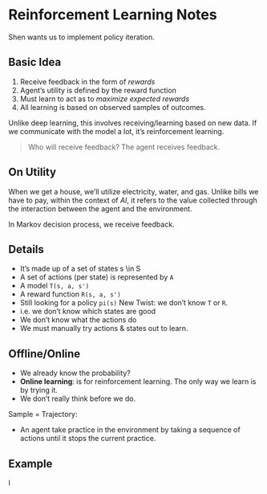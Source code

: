 # Reinforcement Learning Notes
Shen wants us to implement policy iteration. 

## Basic Idea
1. Receive feedback in the form of *rewards*
2. Agent’s utility is defined by the reward function
3. Must learn to act as to *maximize expected rewards*
4. All learning is based on observed samples of outcomes. 

Unlike deep learning, this involves receiving/learning based on new data. If we communicate with the model a lot, it’s reinforcement learning. 

> Who will receive feedback?
The agent receives feedback.

## On Utility
When we get a house, we’ll utilize electricity, water, and gas. Unlike bills we have to pay, within the context of *AI*, it refers to the value collected through the interaction between the agent and the environment.

In Markov decision process, we receive feedback.

## Details
* It’s made up of a set of states s \in S
* A set of actions (per state) is represented by `A`
* A model `T(s, a, s')`
* A reward function `R(s, a, s')`
* Still looking for a policy `pi(s)`
New Twist: we don’t know `T` or `R`.
* i.e. we don’t know which states are good
* We don’t know what the actions do
* We must manually try actions & states out to learn. 

## Offline/Online
* We already know the probability?
* **Online learning**: is for reinforcement learning. The only way we learn is by trying it. 
* We don’t really think before we do. 

Sample = Trajectory:
* An agent take practice in the environment by taking a sequence of actions until it stops the current practice.

## Example
l
